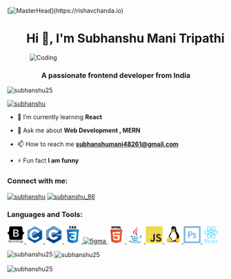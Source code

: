 
[![MasterHead](https://1.bp.blogspot.com/-7A4WynwLsM...)](https://rishavchanda.io)
<h1 align="right">Hi 👋, I'm Subhanshu Mani Tripathi</h1>
    <div style="display: flex; align-items: center; justify-content: center;"> <img src="https://cdn.dribbble.com/users/1162077/screenshots/3848914/programmer.gif" alt="Coding" width="400px"></div>


<h3 align="center">A passionate frontend developer from India</h3>

<p align="left"> <img src="https://komarev.com/ghpvc/?username=subhanshu25&label=Profile%20views&color=0e75b6&style=flat" alt="subhanshu25" /> </p>

<p align="left"> <a href="https://twitter.com/subhanshu" target="blank"><img src="https://img.shields.io/twitter/follow/subhanshu?logo=twitter&style=for-the-badge" alt="subhanshu" /></a> </p>

- 🌱 I’m currently learning **React**

- 💬 Ask me about **Web Development , MERN**

- 📫 How to reach me **subhanshumani48261@gmail.com**

- ⚡ Fun fact **I am funny**

<h3 align="left">Connect with me:</h3>
<p align="left">
<a href="https://twitter.com/subhanshu" target="blank"><img align="center" src="https://raw.githubusercontent.com/rahuldkjain/github-profile-readme-generator/master/src/images/icons/Social/twitter.svg" alt="subhanshu" height="30" width="40" /></a>
<a href="https://instagram.com/subhanshu_86" target="blank"><img align="center" src="https://raw.githubusercontent.com/rahuldkjain/github-profile-readme-generator/master/src/images/icons/Social/instagram.svg" alt="subhanshu_86" height="30" width="40" /></a>
</p>

<h3 align="left">Languages and Tools:</h3>
<p align="left"> <a href="https://getbootstrap.com" target="_blank" rel="noreferrer"> <img src="https://raw.githubusercontent.com/devicons/devicon/master/icons/bootstrap/bootstrap-plain-wordmark.svg" alt="bootstrap" width="40" height="40"/> </a> <a href="https://www.cprogramming.com/" target="_blank" rel="noreferrer"> <img src="https://raw.githubusercontent.com/devicons/devicon/master/icons/c/c-original.svg" alt="c" width="40" height="40"/> </a> <a href="https://www.w3schools.com/cpp/" target="_blank" rel="noreferrer"> <img src="https://raw.githubusercontent.com/devicons/devicon/master/icons/cplusplus/cplusplus-original.svg" alt="cplusplus" width="40" height="40"/> </a> <a href="https://www.w3schools.com/css/" target="_blank" rel="noreferrer"> <img src="https://raw.githubusercontent.com/devicons/devicon/master/icons/css3/css3-original-wordmark.svg" alt="css3" width="40" height="40"/> </a> <a href="https://www.figma.com/" target="_blank" rel="noreferrer"> <img src="https://www.vectorlogo.zone/logos/figma/figma-icon.svg" alt="figma" width="40" height="40"/> </a> <a href="https://www.w3.org/html/" target="_blank" rel="noreferrer"> <img src="https://raw.githubusercontent.com/devicons/devicon/master/icons/html5/html5-original-wordmark.svg" alt="html5" width="40" height="40"/> </a> <a href="https://www.java.com" target="_blank" rel="noreferrer"> <img src="https://raw.githubusercontent.com/devicons/devicon/master/icons/java/java-original.svg" alt="java" width="40" height="40"/> </a> <a href="https://developer.mozilla.org/en-US/docs/Web/JavaScript" target="_blank" rel="noreferrer"> <img src="https://raw.githubusercontent.com/devicons/devicon/master/icons/javascript/javascript-original.svg" alt="javascript" width="40" height="40"/> </a> <a href="https://www.linux.org/" target="_blank" rel="noreferrer"> <img src="https://raw.githubusercontent.com/devicons/devicon/master/icons/linux/linux-original.svg" alt="linux" width="40" height="40"/> </a> <a href="https://www.photoshop.com/en" target="_blank" rel="noreferrer"> <img src="https://raw.githubusercontent.com/devicons/devicon/master/icons/photoshop/photoshop-line.svg" alt="photoshop" width="40" height="40"/> </a> <a href="https://reactjs.org/" target="_blank" rel="noreferrer"> <img src="https://raw.githubusercontent.com/devicons/devicon/master/icons/react/react-original-wordmark.svg" alt="react" width="40" height="40"/> </a> </p>

<p><img align="left" src="https://github-readme-stats.vercel.app/api/top-langs?username=subhanshu25&show_icons=true&locale=en&layout=compact" alt="subhanshu25" /></p>

<p>&nbsp;<img align="center" src="https://github-readme-stats.vercel.app/api?username=subhanshu25&show_icons=true&locale=en" alt="subhanshu25" /></p>

<p><img align="center" src="https://github-readme-streak-stats.herokuapp.com/?user=subhanshu25&" alt="subhanshu25" /></p>

